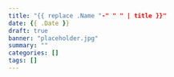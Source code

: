 ```yaml
---
title: "{{ replace .Name "-" " " | title }}"
date: {{ .Date }}
draft: true
banner: "placeholder.jpg"
summary: ""
categories: []
tags: []
---
```


